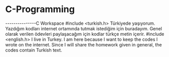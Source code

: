 # C-Programming
---------------C Workspace
#include <turkish.h>
Türkiyede yaşıyorum. Yazdığım kodları internet ortamında tutmak istediğim için buradayım. Genel olarak verilen ödevleri paylaşacağım için kodlar türkçe metin içerir.
#include <english.h>
I live in Turkey. I am here because I want to keep the codes I wrote on the internet. Since I will share the homework given in general, the codes contain Turkish text.
